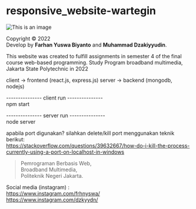 # responsive_website-wartegin  
![This is an image](![image](https://user-images.githubusercontent.com/72331153/181473234-3f87bf74-e80c-4648-ad28-d2628054d92f.png))  

  Copyright © 2022  
  Develop by **Farhan Yuswa Biyanto** and **Muhammad Dzakiyyudin**.  
    
  This website was created to fulfill assignments in semester 4 of the final course web-based programming. Study Program broadband multimedia, Jakarta State Polytechnic in 2022  
  
  client -> frontend (react.js, express.js)
server -> backend (mongodb, nodejs)


--------------- client run ---------------  
npm start

--------------- server run ---------------  
node server


apabila port digunakan? silahkan delete/kill port menggunakan teknik berikut:  
https://stackoverflow.com/questions/39632667/how-do-i-kill-the-process-currently-using-a-port-on-localhost-in-windows  
  
  


    
  > Pemrograman Berbasis Web,    
  > Broadband Multimedia,    
  > Politeknik Negeri Jakarta.
  
  Social media (instagram) :  
  https://www.instagram.com/frhnyswa/  
  https://www.instagram.com/dzkyydn/
 
